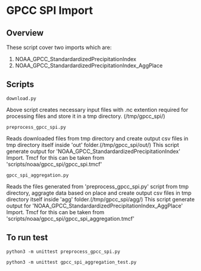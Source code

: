 # GPCC SPI Import

## Overview
These script cover two imports which are:
1. NOAA_GPCC_StandardardizedPrecipitationIndex
2. NOAA_GPCC_StandardardizedPrecipitationIndex_AggPlace


## Scripts
```
download.py
```
Above script creates necessary input files with .nc extention required for processing files and store it in a tmp directory. (/tmp/gpcc_spi/)


```
preprocess_gpcc_spi.py
```
Reads downloaded files from tmp directory and create output csv files in tmp directory itself inside 'out' folder.(/tmp/gpcc_spi/out/)
This script generate output for 'NOAA_GPCC_StandardardizedPrecipitationIndex' Import.
Tmcf for this can be taken from 'scripts/noaa/gpcc_spi/gpcc_spi.tmcf'


```
gpcc_spi_aggregation.py
```
Reads the files generated from 'preprocess_gpcc_spi.py' script from tmp directory, aggragte data based on place and create output csv files in tmp directory itself inside 'agg' folder.(/tmp/gpcc_spi/agg/)
This script generate output for 'NOAA_GPCC_StandardardizedPrecipitationIndex_AggPlace' Import.
Tmcf for this can be taken from 'scripts/noaa/gpcc_spi/gpcc_spi_aggregation.tmcf'

## To run test

```
python3 -m unittest preprocess_gpcc_spi.py
```

```
python3 -m unittest gpcc_spi_aggregation_test.py
```
